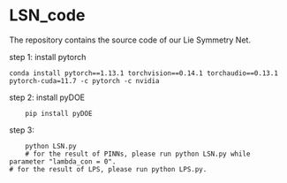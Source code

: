# LSN_code

The repository contains the source code of our Lie Symmetry Net.

step 1: install pytorch

	conda install pytorch==1.13.1 torchvision==0.14.1 torchaudio==0.13.1 pytorch-cuda=11.7 -c pytorch -c nvidia
	
step 2: install pyDOE	
   
        pip install pyDOE
        
step 3:
        
        python LSN.py
        # for the result of PINNs, please run python LSN.py while parameter "lambda_con = 0".
	# for the result of LPS, please run python LPS.py.
	
        
